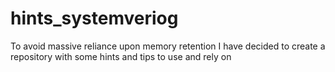 # hints_systemveriog
To avoid massive reliance upon memory retention I have decided to create a repository with some hints and tips to use and rely on   
